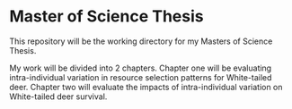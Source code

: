 # Master of Science Thesis

This repository will be the working directory for my Masters of Science Thesis.

My work will be divided into 2 chapters. Chapter one will be evaluating intra-individual variation in resource selection patterns for White-tailed deer. Chapter two will evaluate the impacts of intra-individual variation on White-tailed deer survival. 


